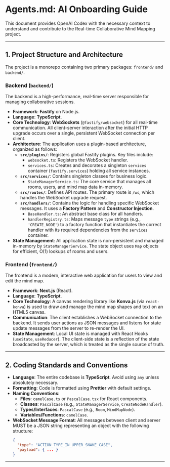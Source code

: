 # Agents.md: AI Onboarding Guide

This document provides OpenAI Codex with the necessary context to understand and contribute to the Real-time Collaborative Mind Mapping project.

---

## 1. Project Structure and Architecture

The project is a monorepo containing two primary packages: `frontend/` and `backend/`.

### Backend (`backend/`)

The backend is a high-performance, real-time server responsible for managing collaborative sessions.

* **Framework**: **Fastify** on Node.js.
* **Language**: **TypeScript**.
* **Core Technology**: **WebSockets** (`@fastify/websocket`) for all real-time communication. All client-server interaction after the initial HTTP upgrade occurs over a single, persistent WebSocket connection per client.
* **Architecture**: The application uses a plugin-based architecture, organized as follows:
    * **`src/plugins/`**: Registers global Fastify plugins. Key files include:
        * `websocket.ts`: Registers the WebSocket handler.
        * `services.ts`: Creates and decorates a singleton `services` container (`fastify.services`) holding all service instances.
    * **`src/services/`**: Contains singleton classes for business logic.
        * `StateManagerService.ts`: The core service that manages all rooms, users, and mind map data in-memory.
    * **`src/routes/`**: Defines API routes. The primary route is `/ws`, which handles the WebSocket upgrade request.
    * **`src/handlers/`**: Contains the logic for handling specific WebSocket messages. It uses a **Factory Pattern** and **Constructor Injection**.
        * `BaseHandler.ts`: An abstract base class for all handlers.
        * `handlerRegistry.ts`: Maps message `type` strings (e.g., `'CREATE_NODE'`) to a factory function that instantiates the correct handler with its required dependencies from the `services` container.
* **State Management**: All application state is non-persistent and managed in-memory by `StateManagerService`. The state object uses `Map` objects for efficient, O(1) lookups of rooms and users.

### Frontend (`frontend/`)

The frontend is a modern, interactive web application for users to view and edit the mind map.

* **Framework**: **Next.js** (React).
* **Language**: **TypeScript**.
* **Core Technology**: A canvas rendering library like **Konva.js** (via `react-konva`) is used to draw and manage the mind map shapes and text on an HTML5 canvas.
* **Communication**: The client establishes a WebSocket connection to the backend. It sends user actions as JSON messages and listens for state update messages from the server to re-render the UI.
* **State Management**: Local UI state is managed with React Hooks (`useState`, `useReducer`). The client-side state is a reflection of the state broadcasted by the server, which is treated as the single source of truth.

---

## 2. Coding Standards and Conventions

* **Language**: The entire codebase is **TypeScript**. Avoid using `any` unless absolutely necessary.
* **Formatting**: Code is formatted using **Prettier** with default settings.
* **Naming Conventions**:
    * **Files**: `camelCase.ts` or `PascalCase.tsx` for React components.
    * **Classes**: `PascalCase` (e.g., `StateManagerService`, `CreateNodeHandler`).
    * **Types/Interfaces**: `PascalCase` (e.g., `Room`, `MindMapNode`).
    * **Variables/Functions**: `camelCase`.
* **WebSocket Message Format**: All messages between client and server MUST be a JSON string representing an object with the following structure:
    ```json
    {
      "type": "ACTION_TYPE_IN_UPPER_SNAKE_CASE",
      "payload": { ... }
    }
    ```

---